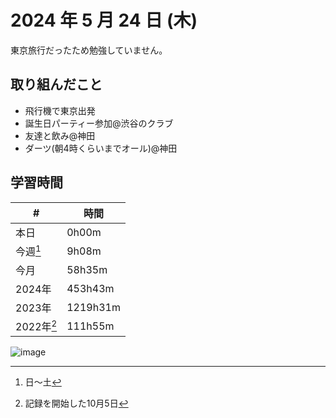 # 2024 年 5 月 24 日 (木)
東京旅行だったため勉強していません。

## 取り組んだこと
- 飛行機で東京出発
- 誕生日パーティー参加@渋谷のクラブ
- 友達と飲み@神田
- ダーツ(朝4時くらいまでオール)@神田

## 学習時間
| #          | 時間     |
| ---------- | -------- |
| 本日       | 0h00m    |
| 今週[^1]   | 9h08m    |
| 今月       | 58h35m   |
| 2024年     | 453h43m  |
| 2023年     | 1219h31m |
| 2022年[^2] | 111h55m  |

[^1]: 日〜土
[^2]: 記録を開始した10月5日

![image](https://github.com/nil-ramuda/daily_report/assets/94735931/1ab62278-bed3-4d8a-86d9-93378bf0f5d6)

